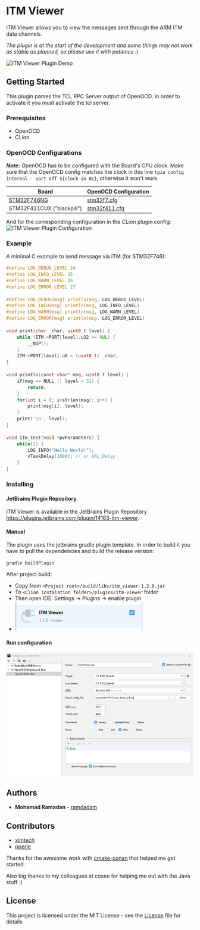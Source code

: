 # ITM Viewer

ITM Viewer allows you to view the messages sent through the ARM ITM data channels.

*The plugin is at the start of the development and some things may not work as stable as planned, so please use it with patience :)*

![ITM Viewer Plugin Demo](./doc/demo.gif)

## Getting Started

This plugin parses the TCL RPC Server output of OpenOCD. In order to activate it you must activate the tcl server.

### Prerequisites

* OpenOCD
* CLion

### OpenOCD Configurations

***Note:*** OpenOCD has to be configured with the Board's CPU clock. Make sure that the OpenOCD config matches the clock
in this line `tpiu config internal - uart off ${clock in Hz}`, otherwise it won't work.

| Board                                                                       | OpenOCD Configuration                               |
|-----------------------------------------------------------------------------|-----------------------------------------------------|
| [STM32F746NG](https://www.st.com/en/evaluation-tools/32f746gdiscovery.html) | [stm32f7.cfg](./doc/configurations/stm32f7.cfg)     |
| STM32F411CUX ("blackpill")                                                  | [stm32f411.cfg](./doc/configurations/stm32f411.cfg) |

And for the corresponding configuration in the CLion plugin config:
![ITM Viewer Plugin Configuration](./doc/itm_viewer_settings.png)

### Example

A minimal C example to send message via ITM (for STM32F746):

```c
#define LOG_DEBUG_LEVEL 24
#define LOG_INFO_LEVEL 25
#define LOG_WARN_LEVEL 26
#define LOG_ERROR_LEVEL 27

#define LOG_DEBUG(msg) println(msg, LOG_DEBUG_LEVEL)
#define LOG_INFO(msg) println(msg, LOG_INFO_LEVEL)
#define LOG_WARN(msg) println(msg, LOG_WARN_LEVEL)
#define LOG_ERROR(msg) println(msg, LOG_ERROR_LEVEL)

void print(char _char, uint8_t level) {
    while (ITM->PORT[level].u32 == 0UL) {
        __NOP();
    }
    ITM->PORT[level].u8 = (uint8_t) _char;
}

void println(const char* msg, uint8_t level) {
    if(msg == NULL || level > 31) {
        return;
    }
    for(int i = 0; i<strlen(msg); i++) {
        print(msg[i], level);
    }
    print('\n', level);
}

void itm_test(void *pvParameters) {
    while(1) {
        LOG_INFO("Hello World!");
        vTaskDelay(1000); // or HAL_Delay
    }
}
```

### Installing

#### JetBrains Plugin Repository

ITM Viewer is available in the JetBrains Plugin Repository https://plugins.jetbrains.com/plugin/14163-itm-viewer.

#### Manual

The plugin uses the jetbrains gradle plugin template. In order to build it you have to pull the dependencies and build
the release version:

`gradle buildPlugin`

After project build:

- Copy from `<Project root>/build/libs/itm_viewer-1.2.0.jar`
- To `<Clion instalation folder>/plugins/itm-viewer` folder
- Then open IDE: Settings -> Plugins -> enable plugin
- ![Plugin](./doc/plugin.png)

#### Run configuration

![Run/Debug](./doc/run_config.png)

## Authors

* **Mohamad Ramadan** - [ramdadam](https://github.com/ramdadam)

## Contributors
* [ximtech](https://github.com/ximtech)
* [pperle](https://github.com/pperle)

Thanks for the awesome work with [cmake-conan](https://github.com/conan-io/cmake-conan) that helped me get started.

Also big thanks to my colleagues at cosee for helping me out with the Java stuff :)

## License

This project is licensed under the MIT License - see the [License](License) file for details
